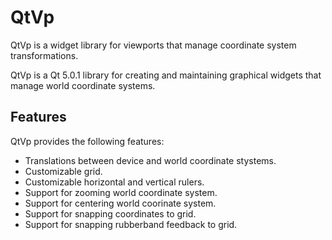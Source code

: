 QtVp
====

QtVp is a widget library for viewports that manage coordinate system transformations.

QtVp is a Qt 5.0.1 library for creating and maintaining graphical widgets that manage
world coordinate systems.

Features
--------

QtVp provides the following features:

* Translations between device and world coordinate stystems.
* Customizable grid.
* Customizable horizontal and vertical rulers.
* Support for zooming world coordinate system.
* Support for centering world coorinate system.
* Support for snapping coordinates to grid.
* Support for snapping rubberband feedback to grid.
